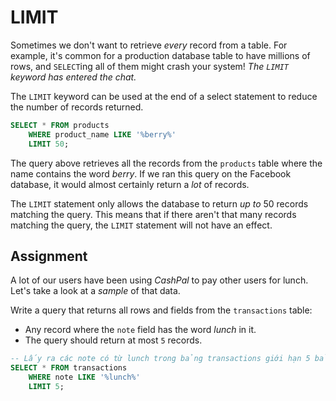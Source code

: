 # LIMIT

Sometimes we don't want to retrieve *every* record from a table. For example, it's common for a production database table to have millions of rows, and `SELECT`ing all of them might crash your system! *The `LIMIT` keyword has entered the chat.*

The `LIMIT` keyword can be used at the end of a select statement to reduce the number of records returned.

```SQL
SELECT * FROM products
    WHERE product_name LIKE '%berry%'
    LIMIT 50;
```

The query above retrieves all the records from the `products` table where the name contains the word *berry*. If we ran this query on the Facebook database, it would almost certainly return a *lot* of records. 

The `LIMIT` statement only allows the database to return *up to* 50 records matching the query. This means that if there aren't that many records matching the query, the `LIMIT` statement will not have an effect.

## Assignment

A lot of our users have been using *CashPal* to pay other users for lunch. Let's take a look at a *sample* of that data.

Write a query that returns all rows and fields from the `transactions` table:

* Any record where the `note` field has the word *lunch* in it.
* The query should return at most `5` records.

```SQL
-- Lấy ra các note có từ lunch trong bảng transactions giới hạn 5 bản ghi không lấy nhiều
SELECT * FROM transactions
    WHERE note LIKE '%lunch%'
    LIMIT 5;
    
```